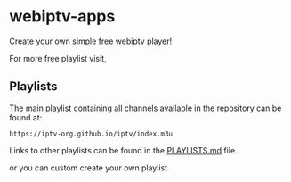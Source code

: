 # webiptv-apps
Create your own simple free webiptv player! 

For more free playlist visit, 

## Playlists

The main playlist containing all channels available in the repository can be found at:

```
https://iptv-org.github.io/iptv/index.m3u
```

Links to other playlists can be found in the [PLAYLISTS.md](https://github.com/iptv-org/iptv/blob/master/PLAYLISTS.md) file.

or you can custom create your own playlist

